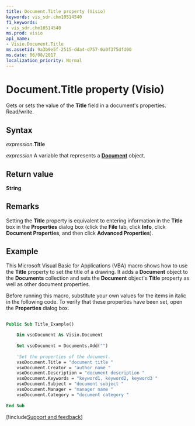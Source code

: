 ```yaml
---
title: Document.Title property (Visio)
keywords: vis_sdr.chm10514540
f1_keywords:
- vis_sdr.chm10514540
ms.prod: visio
api_name:
- Visio.Document.Title
ms.assetid: 9a3b9e5f-2515-dda4-d757-0a0f375dfd00
ms.date: 06/08/2017
localization_priority: Normal
---
```



# Document.Title property (Visio)

Gets or sets the value of the **Title** field in a document's properties. Read/write.


## Syntax

_expression_.**Title**

_expression_ A variable that represents a **[Document](Visio.Document.md)** object.


## Return value

 **String**


## Remarks

Setting the **Title** property is equivalent to entering information in the **Title** box in the **Properties** dialog box (click the **File** tab, click **Info**, click **Document Properties**, and then click **Advanced Properties**).


  




## Example

This Microsoft Visual Basic for Applications (VBA) macro shows how to use the **Title** property to set the title of a drawing. It adds a **Document** object to the **Documents** collection and sets the **Document** object's **Title** property as well as other document properties.

Before running this macro, substitute your own values for the items in italic in the following code. To verify that these properties have been set, open the **Properties** dialog box.




```vb
 
Public Sub Title_Example() 
  
    Dim vsoDocument As Visio.Document  
 
    Set vsoDocument = Documents.Add("")  
 
    'Set the properties of the document.  
    vsoDocument.Title = "document title "  
    vsoDocument.Creator = "author name "  
    vsoDocument.Description = "document description "  
    vsoDocument.Keywords = "keyword1, keyword2, keyword3 "  
    vsoDocument.Subject = "document subject "  
    vsoDocument.Manager = "manager name "  
    vsoDocument.Category = "document category "  
 
End Sub
```

[!include[Support and feedback](~/includes/feedback-boilerplate.md)]